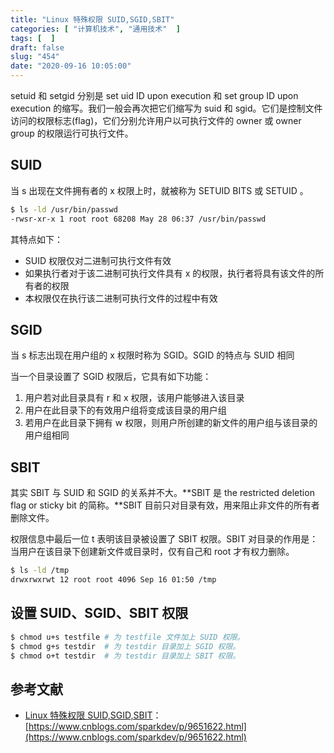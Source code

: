 ```yaml
---
title: "Linux 特殊权限 SUID,SGID,SBIT"
categories: [ "计算机技术", "通用技术"  ]
tags: [  ]
draft: false
slug: "454"
date: "2020-09-16 10:05:00"
---
```


setuid 和 setgid 分别是 set uid ID upon execution 和 set group ID upon execution 的缩写。我们一般会再次把它们缩写为 suid 和 sgid。它们是控制文件访问的权限标志(flag)，它们分别允许用户以可执行文件的 owner 或 owner group 的权限运行可执行文件。

## SUID

当 s 出现在文件拥有者的 x 权限上时，就被称为 SETUID BITS 或 SETUID 。

```bash
$ ls -ld /usr/bin/passwd 
-rwsr-xr-x 1 root root 68208 May 28 06:37 /usr/bin/passwd
```

其特点如下：

- SUID 权限仅对二进制可执行文件有效
- 如果执行者对于该二进制可执行文件具有 x 的权限，执行者将具有该文件的所有者的权限
- 本权限仅在执行该二进制可执行文件的过程中有效

## **SGID**

当 s 标志出现在用户组的 x 权限时称为 SGID。SGID 的特点与 SUID 相同

当一个目录设置了 SGID 权限后，它具有如下功能：

1. 用户若对此目录具有 r 和 x 权限，该用户能够进入该目录
2. 用户在此目录下的有效用户组将变成该目录的用户组
3. 若用户在此目录下拥有 w 权限，则用户所创建的新文件的用户组与该目录的用户组相同

## **SBIT**

其实 SBIT 与 SUID 和 SGID 的关系并不大。**SBIT 是 the restricted deletion flag or sticky bit 的简称。**SBIT 目前只对目录有效，用来阻止非文件的所有者删除文件。

权限信息中最后一位 t 表明该目录被设置了 SBIT 权限。SBIT 对目录的作用是：当用户在该目录下创建新文件或目录时，仅有自己和 root 才有权力删除。

```bash
$ ls -ld /tmp
drwxrwxrwt 12 root root 4096 Sep 16 01:50 /tmp
```

## 设置 SUID、SGID、SBIT 权限

```bash
$ chmod u+s testfile # 为 testfile 文件加上 SUID 权限。
$ chmod g+s testdir  # 为 testdir 目录加上 SGID 权限。
$ chmod o+t testdir  # 为 testdir 目录加上 SBIT 权限。
```

## 参考文献

- [Linux 特殊权限 SUID,SGID,SBIT](https://www.cnblogs.com/sparkdev/p/9651622.html)：[https://www.cnblogs.com/sparkdev/p/9651622.html](https://www.cnblogs.com/sparkdev/p/9651622.html)